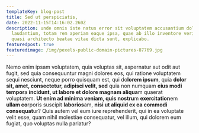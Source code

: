 ```yaml
---
templateKey: blog-post
title: Sed ut perspiciatis,
date: 2022-11-15T14:16:02.260Z
description: unde omnis iste natus error sit voluptatem accusantium doloremque
  laudantium, totam rem aperiam eaque ipsa, quae ab illo inventore veritatis et
  quasi architecto beatae vitae dicta sunt, explicabo.
featuredpost: true
featuredimage: /img/pexels-public-domain-pictures-87769.jpg
---
```

Nemo enim ipsam voluptatem, quia voluptas sit, aspernatur aut odit aut fugit, sed quia consequuntur magni dolores eos, qui ratione voluptatem sequi nesciunt, neque porro quisquam est, qui do**lorem ipsum**, quia **dolor sit, amet, consectetur, adipisci velit, sed** quia non numquam **eius modi tempor**a **incidunt, ut labore et dolore magnam aliqua**m quaerat voluptatem. **Ut enim ad minima veniam, quis nostru**m **exercitation**em **ullam co**rporis suscipit **laborios**am, **nisi ut aliquid ex ea commodi consequat**ur? Quis autem vel eum iure reprehenderit, qui in ea voluptate velit esse, quam nihil molestiae consequatur, vel illum, qui dolorem eum fugiat, quo voluptas nulla pariatur?
